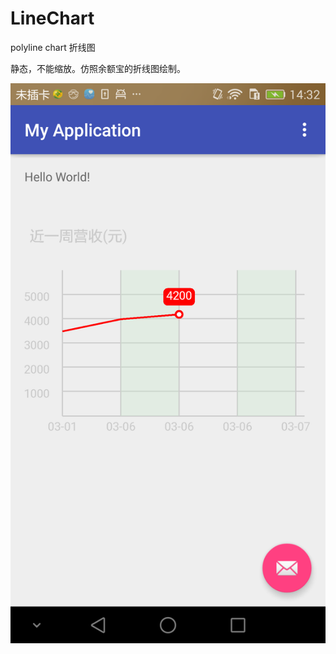 # LineChart
polyline chart 折线图

静态，不能缩放。仿照余额宝的折线图绘制。

![image](http://github.com/NemoGara/LineChart/raw/master/img/show.png)
